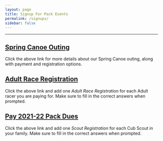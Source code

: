 ```yaml
---
layout: page
title: Signup For Pack Events
permalink: /signups/
sidebar: false
---
```


************
## [Spring Canoe Outing](https://pack-canoe-outing-2022.cheddarup.com)
Click the above link for more details about our Spring Canoe outing, along with payment and registration options.


## [Adult Race Registration](https://pinewood-derby-adults-2022.cheddarup.com)
Click the above link and add one _Adult Race Registration_ for each Adult racer you are paying for. Make sure to fill in the correct answers when prompted.


## [Pay 2021-22 Pack Dues](https://pack-150-registration-2021-22.cheddarup.com)
Click the above link and add one _Scout Registration_ for each Cub Scout in your family. Make sure to fill in the correct answers when prompted.
